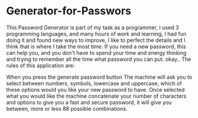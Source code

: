 # Generator-for-Passwors

This Password Generator is part of my task as a programmer, 
I used 3 programming languages, and many hours of work and learning, 
I had fun doing it and found new ways to improve, 
I like to perfect the details and I think that is where I take the most time.
If you need a new password,
this can help you, and you don't have to spend your time and energy thinking and trying to remember all the time what password you can put.
okay..
The rules of this application are:

When you press the generate password button
The machine will ask you to select between numbers, symbols, lowercase and uppercase, which of these options would you like your new password to have.
Once selected what you would like
the machine concatenate your number of characters and options
to give you a fast and secure password, it will give you between,
more or less 88 possible combinations.
